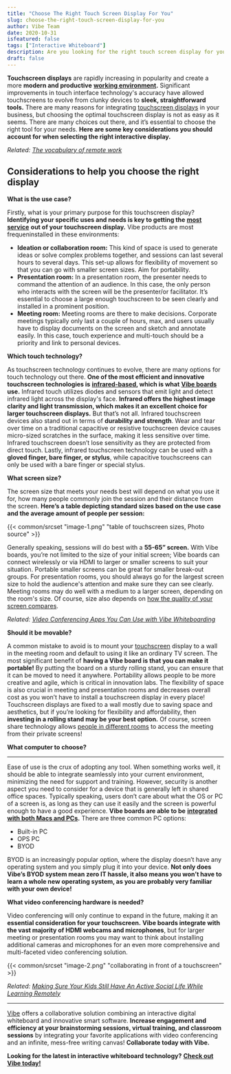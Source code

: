 ```yaml
---
title: "Choose The Right Touch Screen Display For You"
slug: choose-the-right-touch-screen-display-for-you
author: Vibe Team
date: 2020-10-31
isfeatured: false
tags: ["Interactive Whiteboard"]
description: Are you looking for the right touch screen display for your needs?
draft: false
---
```




**Touchscreen displays** are rapidly increasing in popularity and create a more **modern and productive** [**working environment**](https://vibe.us/lp/scenario-professional-services/)**.** Significant improvements in touch interface technology's accuracy have allowed touchscreens to evolve from clunky devices to **sleek, straightforward tools.** There are many reasons for integrating [touchscreen displays](https://midshire.co.uk/audio-visual/equipment/interactive-screen/) in your business, but choosing the optimal touchscreen display is not as easy as it seems. There are many choices out there, and it’s essential to choose the right tool for your needs. **Here are some key considerations you should account for when selecting the right interactive display.** 

*Related:* [*The vocabulary of remote work*](https://vibe.us/blog/the-vocabulary-of-remote-work/)

## Considerations to help you choose the right display

**What is the use case?** 

Firstly, what is your primary purpose for this touchscreen display? **Identifying your specific uses and needs is key to getting the** [**most service**](https://www.bbc.co.uk/bitesize/guides/z9bqrwx/revision/4) **out of your touchscreen display.** Vibe products are most frequeninstalled in these environments:

- **Ideation or collaboration room:** This kind of space is used to generate ideas or solve complex problems together, and sessions can last several hours to several days. This set-up allows for flexibility of movement so that you can go with smaller screen sizes. Aim for portability.
- **Presentation room:** In a presentation room, the presenter needs to command the attention of an audience. In this case, the only person who interacts with the screen will be the presenter/or facilitator. It’s essential to choose a large enough touchscreen to be seen clearly and installed in a prominent position.
- **Meeting room:** Meeting rooms are there to make decisions. Corporate meetings typically only last a couple of hours, max, and users usually have to display documents on the screen and sketch and annotate easily. In this case, touch experience and multi-touch should be a priority and link to personal devices.

**Which touch technology?** 

As touchscreen technology continues to evolve, there are many options for touch technology out there. **One of the most efficient and innovative touchscreen technologies is** [**infrared-based**](http://www.nelson-miller.com/pros-cons-infrared-touchscreen-technology/#:~:text=Infrared%20touchscreen%20devices%2C%20on%20the,gloved%20finger%2C%20stylus%20and%20more.)**, which is what** [**Vibe boards**](https://vibe.us/hardware/) **use.** Infrared touch utilizes diodes and sensors that emit light and detect infrared light across the display's face. **Infrared offers the highest image clarity and light transmission, which makes it an excellent choice for larger touchscreen displays.** But that’s not all. Infrared touchscreen devices also stand out in terms of **durability and strength**. Wear and tear over time on a traditional capacitive or resistive touchscreen device causes micro-sized scratches in the surface, making it less sensitive over time. Infrared touchscreen doesn’t lose sensitivity as they are protected from direct touch. Lastly, infrared touchscreen technology can be used with a **gloved finger, bare finger, or stylus**, while capacitive touchscreens can only be used with a bare finger or special stylus.

**What screen size?** 

The screen size that meets your needs best will depend on what you use it for, how many people commonly join the session and their distance from the screen. **Here’s a table depicting standard sizes based on the use case and the average amount of people per session:**

{{< common/srcset "image-1.png" "table of touchscreen sizes, Photo source" >}}


Generally speaking, sessions will do best with a **55-65” screen.** With Vibe boards, you’re not limited to the size of your initial screen; Vibe boards can connect wirelessly or via HDMI to larger or smaller screens to suit your situation. Portable smaller screens can be great for smaller break-out groups. For presentation rooms, you should always go for the largest screen size to hold the audience's attention and make sure they can see clearly. Meeting rooms may do well with a medium to a larger screen, depending on the room's size. Of course, size also depends on [how the quality of your screen compares](https://vibe.us/comparison/). 

*Related:* [*Video Conferencing Apps You Can Use with Vibe Whiteboarding*](https://vibe.us/blog/video-conferencing-apps-with-whiteboard/)

**Should it be movable?** 

A common mistake to avoid is to mount your [touchscreen](https://www.data-modul.com/en/touch.html) display to a wall in the meeting room and default to using it like an ordinary TV screen. The most significant benefit of **having a Vibe board is that you can make it portable!** By putting the board on a sturdy rolling stand, you can ensure that it can be moved to need it anywhere. Portability allows people to be more creative and agile, which is critical in innovation labs. The flexibility of space is also crucial in meeting and presentation rooms and decreases overall cost as you won’t have to install a touchscreen display in every place! Touchscreen displays are fixed to a wall mostly due to saving space and aesthetics, but if you’re looking for flexibility and affordability, then **investing in a rolling stand may be your best option.** Of course, screen share technology allows [people in different rooms](https://vibe.us/lp/scenario-remote/) to access the meeting from their private screens!

**What computer to choose?**
 ****
Ease of use is the crux of adopting any tool. When something works well, it should be able to integrate seamlessly into your current environment, minimizing the need for support and training. However, security is another aspect you need to consider for a device that is generally left in shared office spaces. Typically speaking, users don’t care about what the OS or PC of a screen is, as long as they can use it easily and the screen is powerful enough to have a good experience. **Vibe boards are able to be** [**integrated with both Macs and PCs**](https://vibe.us/software/)**.** There are three common PC options:

- Built-in PC
- OPS PC
- BYOD

BYOD is an increasingly popular option, where the display doesn’t have any operating system and you simply plug it into your device. **Not only does Vibe’s BYOD system mean zero IT hassle, it also means you won’t have to learn a whole new operating system, as you are probably very familiar with your own device!**

**What video conferencing hardware is needed?** 

Video conferencing will only continue to expand in the future, making it an **essential consideration for your touchscreen.** **Vibe boards integrate with the vast majority of HDMI webcams and microphones**, but for larger meeting or presentation rooms you may want to think about installing additional cameras and microphones for an even more comprehensive and multi-faceted video conferencing solution.


{{< common/srcset "image-2.png" "collaborating in front of a touchscreen" >}}


*Related:* [*Making Sure Your Kids Still Have An Active Social Life While Learning Remotely*](https://vibe.us/blog/making-sure-your-kids-still-have-an-active-social-life-while-learning-remotely/)


----------

[Vibe](https://vibe.us/) offers a collaborative solution combining an interactive digital whiteboard and innovative smart software. **Increase engagement and efficiency at your brainstorming sessions, virtual training, and classroom sessions** by integrating your favorite applications with video conferencing and an infinite, mess-free writing canvas! **Collaborate today with Vibe.**

**Looking for the latest in interactive whiteboard technology?** [**Check out Vibe today!**](https://vibe.us/order/)
